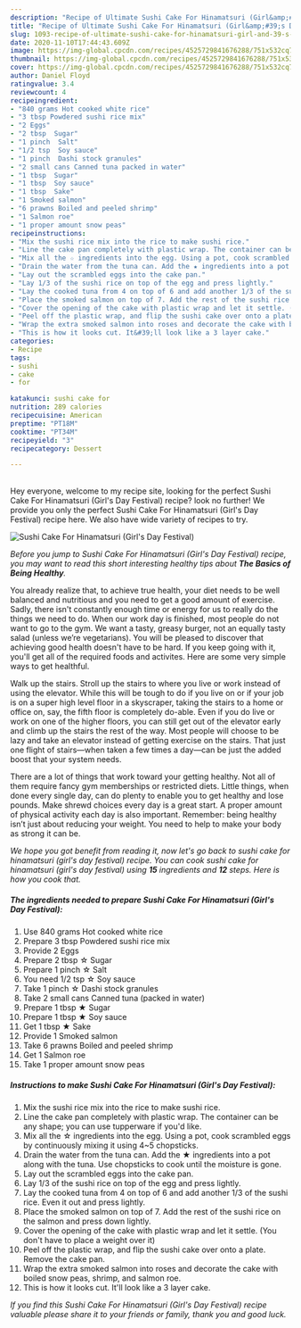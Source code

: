 ```yaml
---
description: "Recipe of Ultimate Sushi Cake For Hinamatsuri (Girl&amp;#39;s Day Festival)"
title: "Recipe of Ultimate Sushi Cake For Hinamatsuri (Girl&amp;#39;s Day Festival)"
slug: 1093-recipe-of-ultimate-sushi-cake-for-hinamatsuri-girl-and-39-s-day-festival
date: 2020-11-10T17:44:43.609Z
image: https://img-global.cpcdn.com/recipes/4525729841676288/751x532cq70/sushi-cake-for-hinamatsuri-girls-day-festival-recipe-main-photo.jpg
thumbnail: https://img-global.cpcdn.com/recipes/4525729841676288/751x532cq70/sushi-cake-for-hinamatsuri-girls-day-festival-recipe-main-photo.jpg
cover: https://img-global.cpcdn.com/recipes/4525729841676288/751x532cq70/sushi-cake-for-hinamatsuri-girls-day-festival-recipe-main-photo.jpg
author: Daniel Floyd
ratingvalue: 3.4
reviewcount: 4
recipeingredient:
- "840 grams Hot cooked white rice"
- "3 tbsp Powdered sushi rice mix"
- "2 Eggs"
- "2 tbsp  Sugar"
- "1 pinch  Salt"
- "1/2 tsp  Soy sauce"
- "1 pinch  Dashi stock granules"
- "2 small cans Canned tuna packed in water"
- "1 tbsp  Sugar"
- "1 tbsp  Soy sauce"
- "1 tbsp  Sake"
- "1 Smoked salmon"
- "6 prawns Boiled and peeled shrimp"
- "1 Salmon roe"
- "1 proper amount snow peas"
recipeinstructions:
- "Mix the sushi rice mix into the rice to make sushi rice."
- "Line the cake pan completely with plastic wrap. The container can be any shape; you can use tupperware if you&#39;d like."
- "Mix all the ☆ ingredients into the egg. Using a pot, cook scrambled eggs by continuously mixing it using 4~5 chopsticks."
- "Drain the water from the tuna can. Add the ★ ingredients into a pot along with the tuna. Use chopsticks to cook until the moisture is gone."
- "Lay out the scrambled eggs into the cake pan."
- "Lay 1/3 of the sushi rice on top of the egg and press lightly."
- "Lay the cooked tuna from 4 on top of 6 and add another 1/3 of the sushi rice. Even it out and press lightly."
- "Place the smoked salmon on top of 7. Add the rest of the sushi rice on the salmon and press down lightly."
- "Cover the opening of the cake with plastic wrap and let it settle. (You don&#39;t have to place a weight over it)"
- "Peel off the plastic wrap, and flip the sushi cake over onto a plate. Remove the cake pan."
- "Wrap the extra smoked salmon into roses and decorate the cake with boiled snow peas, shrimp, and salmon roe."
- "This is how it looks cut. It&#39;ll look like a 3 layer cake."
categories:
- Recipe
tags:
- sushi
- cake
- for

katakunci: sushi cake for 
nutrition: 289 calories
recipecuisine: American
preptime: "PT18M"
cooktime: "PT34M"
recipeyield: "3"
recipecategory: Dessert

---
```

<br>
Hey everyone, welcome to my recipe site, looking for the perfect Sushi Cake For Hinamatsuri (Girl&#39;s Day Festival) recipe? look no further! We provide you only the perfect Sushi Cake For Hinamatsuri (Girl&#39;s Day Festival) recipe here. We also have wide variety of recipes to try.
<br>


![Sushi Cake For Hinamatsuri (Girl&#39;s Day Festival)](https://img-global.cpcdn.com/recipes/4525729841676288/751x532cq70/sushi-cake-for-hinamatsuri-girls-day-festival-recipe-main-photo.jpg)

<i>Before you jump to Sushi Cake For Hinamatsuri (Girl&#39;s Day Festival) recipe, you may want to read this short interesting healthy tips about <strong>The Basics of Being Healthy</strong>.</i>

You already realize that, to achieve true health, your diet needs to be well balanced and nutritious and you need to get a good amount of exercise. Sadly, there isn't constantly enough time or energy for us to really do the things we need to do. When our work day is finished, most people do not want to go to the gym. We want a tasty, greasy burger, not an equally tasty salad (unless we’re vegetarians). You will be pleased to discover that achieving good health doesn't have to be hard. If you keep going with it, you'll get all of the required foods and activites. Here are some very simple ways to get healthful.

Walk up the stairs. Stroll up the stairs to where you live or work instead of using the elevator. While this will be tough to do if you live on or if your job is on a super high level floor in a skyscraper, taking the stairs to a home or office on, say, the fifth floor is completely do-able. Even if you do live or work on one of the higher floors, you can still get out of the elevator early and climb up the stairs the rest of the way. Most people will choose to be lazy and take an elevator instead of getting exercise on the stairs. That just one flight of stairs—when taken a few times a day—can be just the added boost that your system needs. 

There are a lot of things that work toward your getting healthy. Not all of them require fancy gym memberships or restricted diets. Little things, when done every single day, can do plenty to enable you to get healthy and lose pounds. Make shrewd choices every day is a great start. A proper amount of physical activity each day is also important. Remember: being healthy isn’t just about reducing your weight. You need to help to make your body as strong it can be. 


<i>We hope you got benefit from reading it, now let's go back to sushi cake for hinamatsuri (girl&#39;s day festival) recipe. You can cook sushi cake for hinamatsuri (girl&#39;s day festival) using <strong>15</strong> ingredients and <strong>12</strong> steps. Here is how you cook that.
</i>

##### The ingredients needed to prepare Sushi Cake For Hinamatsuri (Girl&#39;s Day Festival):

1. Use 840 grams Hot cooked white rice
1. Prepare 3 tbsp Powdered sushi rice mix
1. Provide 2 Eggs
1. Prepare 2 tbsp ☆ Sugar
1. Prepare 1 pinch ☆ Salt
1. You need 1/2 tsp ☆ Soy sauce
1. Take 1 pinch ☆ Dashi stock granules
1. Take 2 small cans Canned tuna (packed in water)
1. Prepare 1 tbsp ★ Sugar
1. Prepare 1 tbsp ★ Soy sauce
1. Get 1 tbsp ★ Sake
1. Provide 1 Smoked salmon
1. Take 6 prawns Boiled and peeled shrimp
1. Get 1 Salmon roe
1. Take 1 proper amount snow peas


##### Instructions to make Sushi Cake For Hinamatsuri (Girl&#39;s Day Festival):

1. Mix the sushi rice mix into the rice to make sushi rice.
1. Line the cake pan completely with plastic wrap. The container can be any shape; you can use tupperware if you&#39;d like.
1. Mix all the ☆ ingredients into the egg. Using a pot, cook scrambled eggs by continuously mixing it using 4~5 chopsticks.
1. Drain the water from the tuna can. Add the ★ ingredients into a pot along with the tuna. Use chopsticks to cook until the moisture is gone.
1. Lay out the scrambled eggs into the cake pan.
1. Lay 1/3 of the sushi rice on top of the egg and press lightly.
1. Lay the cooked tuna from 4 on top of 6 and add another 1/3 of the sushi rice. Even it out and press lightly.
1. Place the smoked salmon on top of 7. Add the rest of the sushi rice on the salmon and press down lightly.
1. Cover the opening of the cake with plastic wrap and let it settle. (You don&#39;t have to place a weight over it)
1. Peel off the plastic wrap, and flip the sushi cake over onto a plate. Remove the cake pan.
1. Wrap the extra smoked salmon into roses and decorate the cake with boiled snow peas, shrimp, and salmon roe.
1. This is how it looks cut. It&#39;ll look like a 3 layer cake.


<i>If you find this Sushi Cake For Hinamatsuri (Girl&#39;s Day Festival) recipe valuable please share it to your friends or family, thank you and good luck.</i>
